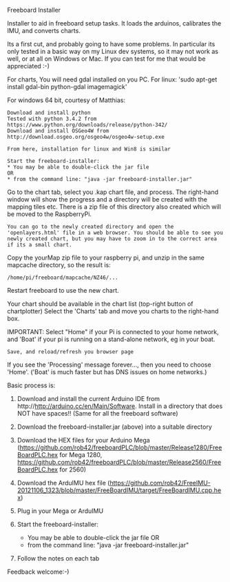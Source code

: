 Freeboard Installer

Installer to aid in freeboard setup tasks. It loads the arduinos, calibrates the IMU, and converts charts.

Its a first cut, and probably going to have some problems. In particular its only tested in a basic way on my Linux dev systems, 
so it may not work as well, or at all on Windows or Mac. If you can test for me that would be appreciated :-)

  For charts, You will need gdal installed on you PC.
  For linux:
    'sudo apt-get install gdal-bin python-gdal imagemagick'

  For windows 64 bit, courtesy of Matthias:

	Download and install python
	Tested with python 3.4.2 from https://www.python.org/downloads/release/python-342/
	Download and install OSGeo4W from http://download.osgeo.org/osgeo4w/osgeo4w-setup.exe
	 
	From here, installation for linux and Win8 is similar

	Start the freeboard-installer:
	* You may be able to double-click the jar file
	OR
	* from the command line: "java -jar freeboard-installer.jar"   

  Go to the chart tab, select you .kap chart file, and process.
	The right-hand window will show the progress and a directory will be created with the mapping tiles etc. There is a zip file of this directory also created which will be moved to the RaspberryPi.
	
	You can go to the newly created directory and open the 'openlayers.html' file in a web browser. You should be able to see you newly created chart, but you may have to zoom in to the correct area if its a small chart.
	
  Copy the yourMap zip file to your raspberry pi, and unzip in the same mapcache directory, so the result is:

    /home/pi/freeboard/mapcache/NZ46/...

  Restart freeboard to use the new chart.

  Your chart should be available in the chart list (top-right button of chartplotter)
  Select the 'Charts' tab and move you charts to the right-hand box.
  
  IMPORTANT: Select "Home" if your Pi is connected to your home network, and 'Boat' if your pi is running on a stand-alone network, eg in your boat.

	Save, and reload/refresh you browser page
  If you see the 'Processing' message forever..., then you need to choose 'Home'. ('Boat' is much faster but has DNS issues on home networks.)

  

Basic process is:

1. Download and install the current Arduino IDE from http://http://arduino.cc/en/Main/Software. 
Install in a directory that does NOT have spaces!! (Same for all the freeboard software)

2. Download the freeboard-installer.jar (above) into a suitable directory

3. Download the HEX files for your Arduino Mega (https://github.com/rob42/freeboardPLC/blob/master/Release1280/FreeBoardPLC.hex for Mega 1280, 
 https://github.com/rob42/freeboardPLC/blob/master/Release2560/FreeBoardPLC.hex for 2560)
 
4. Download the ArduIMU hex file (https://github.com/rob42/FreeIMU-20121106_1323/blob/master/FreeBoardIMU/target/FreeBoardIMU.cpp.hex)

5. Plug in your Mega or ArduIMU

6. Start the freeboard-installer:
	* You may be able to double-click the jar file
	OR
	* from the command line: "java -jar freeboard-installer.jar"   

7. Follow the notes on each tab

Feedback welcome:-)

